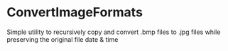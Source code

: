 # ConvertImageFormats
Simple utility to recursively copy and convert .bmp files to .jpg files while preserving the original file date &amp; time
